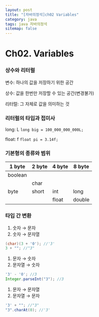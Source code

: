 ```yaml
---
layout: post
title: "[자바의정석]ch02 Variables"
category: java
tags: java 자바의정석
sitemap: false
---
```

# Ch02. Variables

### 상수와 리터럴

변수: 하나의 값을 저장하기 위한 공간

상수: 값을 한번만 저장할 수 있는 공간(변경불가)

리터럴: 그 자체로 값을 의미하는 것

### 리터럴의 타입과 접미사

long: L `long big = 100_000_000_000L;`

float: f `float pi = 3.14f;`

### 기본형의 종류와 범위

| 1 byte | 2 byte | 4 byte | 8 byte |
| --- | --- | --- | --- |
| boolean |  |  |  |
|  | char |  |  |
| byte | short | int | long |
|  |  | float | double |

### 타입 간 변환

1. 숫자 → 문자
2. 숫자 → 문자열

```java
(char)(3 + '0'); //'3'
3 + ""; //"3"
```

1. 문자 → 숫자
2. 문자열 → 숫자

```java
'3' - '0'; //3
Integer.parseInt("3"); //3
```

1. 문자 → 문자열
2. 문자열 → 문자

```java
'3' + ""; //"3"
"3".charAt(0); //'3'
```